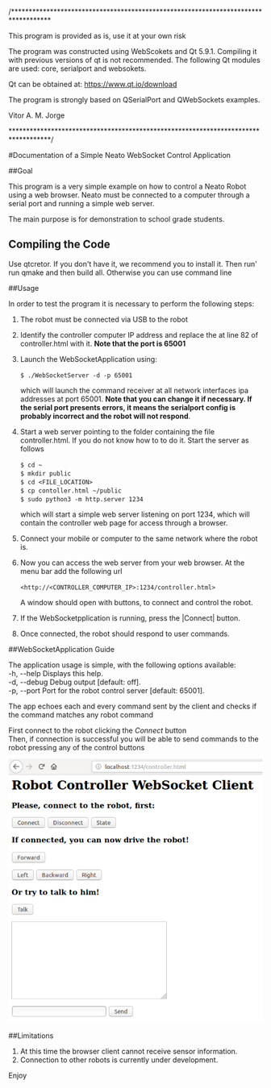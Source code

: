 /***********************************************************************************

This program is provided as is, use it at your own risk

The program was constructed using WebScokets and Qt 5.9.1. Compiling
it with previous versions of qt is not recommended. The following Qt
modules are used: core, serialport and websokets.

Qt can be obtained at: <https://www.qt.io/download>

The program is strongly based on QSerialPort and QWebSockets examples.

Vitor A. M. Jorge

***********************************************************************************/

#Documentation of a Simple Neato WebSocket Control Application

##Goal


This program is a very simple example on how to control a Neato Robot using a web browser.
Neato must be connected to a computer through a serial port and running a simple web server.  

The main purpose is for demonstration to school grade students.  

## Compiling the Code

Use qtcretor. If you don't have it, we recommend you to install it. Then run' run qmake and then build all.
Otherwise you can use command line  


##Usage

In order to test the program it is necessary to perform the following steps:  

1. The robot must be connected via USB to the robot  

2. Identify the controller computer IP address and replace the at line 82 of controller.html with it. __Note that the port is 65001__  

4. Launch the WebSocketApplication using:  

    `$ ./WebSocketServer -d -p 65001`  

   which will launch the command receiver at all network interfaces ipa addresses at port 65001. __Note that you can change it if necessary. If the serial port presents errors, it means  the serialport config is probably incorrect and the robot will not respond__.  

5. Start a web server pointing to the folder containing the file controller.html. If you do not know how to to do it.
   Start the server as follows  

    `$ cd ~`  
    `$ mkdir public`  
    `$ cd <FILE_LOCATION>`  
    `$ cp contoller.html ~/public`  
    `$ sudo python3 -m http.server 1234`  

   which will start a simple web server listening on port 1234, which will contain the controller web page for access through a browser.  

6. Connect your mobile or computer to the same network where the robot is.  
7. Now you can access the web server from your web browser. At the menu bar add the following url  

    `<http://<CONTROLLER_COMPUTER_IP>:1234/controller.html>`  

   A window should open with buttons, to connect and control the robot.  

8. If the WebSocketpplication is running, press the |Connect| button.  
9. Once connected, the robot should respond to user commands.  


##WebSocketApplication Guide

The application usage is simple, with the following options available:  
    -h, --help         Displays this help.  
    -d, --debug        Debug output [default: off].  
    -p, --port <port>  Port for the robot control server [default: 65001].  

The app echoes each and every command sent by the client and checks if the command matches any robot command  

First connect to the robot clicking the *Connect* button  
Then, if connection is successful you will be able to send commands to the robot pressing any of the control buttons  

![alt text](https://raw.githubusercontent.com/vitoramj/SimpleRobotWebRemote/master/ScreenShot.png)  


##Limitations  

1. At this time the browser client cannot receive sensor information.  
2. Connection to other robots is currently under development.  

Enjoy  

